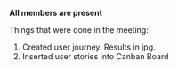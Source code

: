**All members are present**

Things that were done in the meeting:</br>
1. Created user journey. Results in jpg.
2. Inserted user stories into Canban Board
